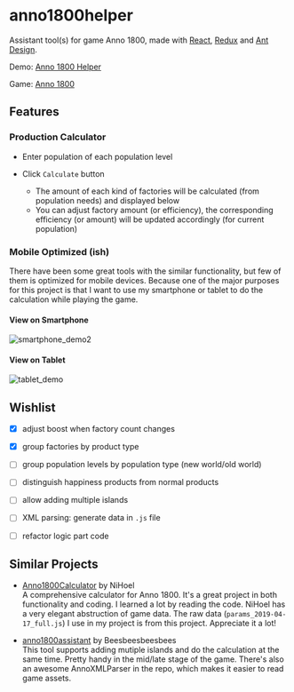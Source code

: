 # anno1800helper
Assistant tool(s) for game Anno 1800, made with [React](https://reactjs.org/), [Redux](https://redux.js.org/) and [Ant Design](https://ant.design/).

Demo: [Anno 1800 Helper](https://glkwhr.com/anno1800helper)

Game: [Anno 1800](https://www.ubisoft.com/en-us/game/anno-1800/)


## Features
### Production Calculator
- Enter population of each population level

- Click `Calculate` button
  - The amount of each kind of factories will be calculated (from population needs) and displayed below
  - You can adjust factory amount (or efficiency), the corresponding efficiency (or amount) will be updated accordingly (for current population)

### Mobile Optimized (ish)
There have been some great tools with the similar functionality, but few of them is optimized for mobile devices. Because one of the major purposes for this project is that I want to use my smartphone or tablet to do the calculation while playing the game.

#### View on Smartphone
![smartphone_demo2](https://user-images.githubusercontent.com/4232536/56775117-7948dc80-677a-11e9-8243-49e3627ebd41.gif)

#### View on Tablet
![tablet_demo](https://user-images.githubusercontent.com/4232536/56775053-2cfd9c80-677a-11e9-82c6-03c58e556081.gif)  
  

## Wishlist
- [x] adjust boost when factory count changes

- [x] group factories by product type

- [ ] group population levels by population type (new world/old world)

- [ ] distinguish happiness products from normal products

- [ ] allow adding multiple islands

- [ ] XML parsing: generate data in `.js` file

- [ ] refactor logic part code


## Similar Projects
- [Anno1800Calculator](https://github.com/NiHoel/Anno1800Calculator) by NiHoel  
  A comprehensive calculator for Anno 1800. It's a great project in both functionality and coding. I learned a lot by reading the code. NiHoel has a very elegant abstruction of game data. The raw data (`params_2019-04-17_full.js`) I use in my project is from this project. Appreciate it a lot!

- [anno1800assistant](https://github.com/Beesbeesbeesbees/anno1800assistant) by Beesbeesbeesbees  
  This tool supports adding mutiple islands and do the calculation at the same time. Pretty handy in the mid/late stage of the game. There's also an awesome AnnoXMLParser in the repo, which makes it easier to read game assets.
